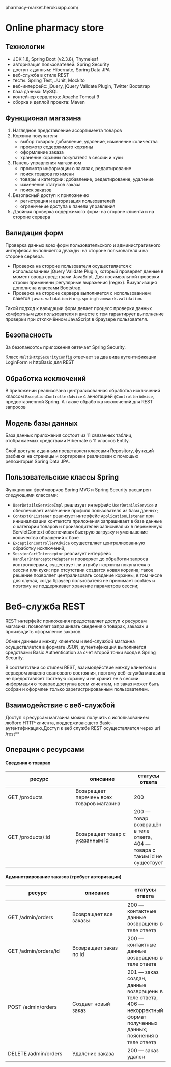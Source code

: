 pharmacy-market.herokuapp.com/

<h1> Online pharmacy store</h1>

<h2>Технологии</h2>

<ul class="discharged">
    <li>JDK 1.8, Spring Boot (v2.3.8), Thymeleaf</li>
    <li>авторизация пользователей: Spring Security</li>
    <li>доступ к данным: Hibernate, Spring Data JPA</li>
    <li>веб-служба в стиле REST</li>
    <li>тесты: Spring Test, JUnit, Mockito</li>
    <li>веб-интерфейс: jQuery, jQuery Validate Plugin, Twitter Bootstrap</li>
    <li>база данных: MySQL</li>
    <li>контейнер сервлетов: Apache Tomcat 9</li>
    <li>сборка и деплой проекта: Maven </li>
</ul>

<h2>Функционал магазина</h2>

<ol class="discharged">
    <li>Наглядное представление ассортимента товаров</li>
    <li>Корзина покупателя
        <ul>
            <li>выбор товаров: добавление, удаление, изменение количества</li>
            <li>просмотр содержимого корзины</li>
            <li>оформление заказа</li>
            <li>хранение корзины покупателя в сессии и куки</li>
        </ul>
    </li>
    <li>Панель управления магазином
        <ul>
            <li>просмотр информации о заказах, редактирование </li>
            <li>поиск товаров по имени</li>
            <li>товары и категории: добавление, редактирование, удаление</li>
            <li>изменение статусов заказа</li>
            <li>поиск заказов</li>
        </ul>        
    </li>
    <li>Безопасный доступ к приложению
        <ul>
            <li>регистрация и авторизация пользователей</li>
            <li>ограничение доступа к панели управления</li>
        </ul>
    </li>
    <li>Двойная проверка содержимого форм: на стороне клиента и на стороне сервера</li>
</ol>

<h2>Валидация форм</h2>

<p>Проверка данных всех форм пользовательского и административного интерфейса выполняется
    дважды: на стороне пользователя и на стороне сервера.</p>
<ul class="discharged">
    <li>Проверка на стороне пользователя осуществляется с использованием jQuery Validate Plugin,
        который проверяет данные в момент ввода средствами JavaSript. Для посимвольной проверки строки применены
        регулярные выражения (regex). Визуализация дополнена классами Bootstrap.</li>
    <li>Проверка на стороне сервера выполняется с использованием пакетов <code>javax.validation</code> и
        <code>org.springframework.validation</code>.</li>
</ul>
<p>Такой подход к валидации форм делает процесс проверки данных комфортным
    для пользователя и вместе с тем гарантирует выполнение проверки при отключённом
    JavaScript в браузере пользователя.</p>  
    
 
<h2>Безопасность</h2>

<p>За безопансотсь приложения овтечает Spring Security.</p>
 <p>Класс <code>MultiHttpSecurityConfig</code> отвечает за два вида аутентификации LoginForm и httpBasic для REST </p>




<h2>Обработка исключений</h2>

<p>В приложении реализована централизованная обработка исключений классом
    <code>ExceptionControllerAdvice</code> с аннотацией
    <code>@ControllerAdvice</code>, предоставленной Spring. А также обработка исключений для REST запросов</p>

<h2>Модель базы данных</h2>

<p>База данных приложения состоит из 11 связанных таблиц, отображаемых средствами Hibernate в 11 классов Entity.</p>

<p>Слой доступа к данным представлен классами Repository, функций разбивки на страницы и сортировки реализован
    с помощью репозитория Spring Data JPA.</p>

<h2>Пользовательские классы Spring</h2>

<p>Функционал фреймворков Spring MVC и Spring Security расширен следующими классами:</p>
<ul class="discharged">
    <li><code>UserDetailsServiceImpl</code> реализует интерфейс <code>UserDetailsService</code>
        и обеспечивает извлечение профиля пользователя из базы данных;</li>
    <li><code>ContextOnListener</code> реализует интерфейс  <code>ApplicationListener<ContextRefreshedEvent></code>
        при инициализации контектста приложения запрашивает в базе данные о категории товаров и производителей записывая 
        их в переменную ServletContext обеспечивая быструю загрузку и уменьшение количества обращений к базе</li>
    <li><code>ExceptionControllerAdvice</code> осуществляет централизованную обработку исключений;</li>
    <li><code>SessionCartInterceptor</code> реализует интерфейс <code>HandlerInterceptorAdapter</code>
        и проверяет до обработки запроса контроллерами, существует ли атрибут корзины покупателя в сессии или куки;
        при отсутствии создатся новая корзина; такое решение позволяет централизовать создание корзины,
        в том числе для случая, когда браузер пользователя не принимает cookies и поэтому
        не поддерживает хранение параметров сессии;</li>
</ul>

<h1>Веб-служба REST</h1>

<p>REST-интерфейс приложения предоставляет доступ к ресурсам магазина: позволяет запрашивать
    сведения о товарах, заказах и производить оформление заказов.</p>
<p>Обмен данными между клиентом и веб-службой магазина осуществляется в формате JSON,
    аутентификация выполняется средствами Basic Authentication за cчет второй точки входа в Spring Security.</p>
<p>В соответствии со стилем REST, взаимодействие между клиентом и сервером лишено
    сеансового состояния, поэтому веб-служба магазина не предоставляет гостевую
    корзину и не хранит ее в сессии: информация о товарах доступна всем клиентам, но заказ может быть
    собран и оформлен только зарегистрированным пользователем.</p>

<h2>Взаимодействие с веб-службой</h2>

<p>Доступ к ресурсам магазина можно получить с использованием любого HTTP-клиента,
    поддерживающего Basic-аутентификацию.Доступ к веб службе REST осуществляется черех url /rest**</p>

<h2>Операции с ресурсами</h2>

<h4>Сведения о товарах</h4>
<table class="table table-marked">
    <thead>
        <tr>
            <th width="200">ресурс</th>
            <th width="170">описание</th>
            <th>статусы ответа</th>
        </tr>
    </thead>
    <tbody>
        <tr>
            <td>GET /products</td>
            <td>Возвращает перечень всех товаров магазина</td>
            <td>200</td>
        </tr>
        <tr>
            <td>GET /products/:id</td>
            <td>Возвращает товар с указанным id</td>
            <td>200 — товар возвращён в теле ответа,<br>
                404 — товара с таким id не существует</td>
        </tr>
    </tbody>
</table>


<h4>Админстрирование заказов (требует авторизации)</h4>
<table class="table table-marked">
    <thead>
        <tr>
            <th width="200">ресурс</th>
            <th width="170">описание</th>
            <th>статусы ответа</th>
        </tr>
    </thead>
    <tbody>
        <tr>
            <td>GET /admin/orders</td>
            <td>Возвращает все заказы </td>
            <td>200 — контактные данные возвращены в теле ответа</td>
        </tr>
         <tr>
                    <td>GET /admin/orders/id</td>
                    <td>Возвращает заказ по id </td>
                    <td>200 — контактные данные возвращены в теле ответа</td>
                </tr>
        <tr>
            <td>POST /admin/orders</td>
            <td>Создает новый заказ</td>
            <td>201 — заказ создан, данные возвращены в теле ответа,<br>
                406 — некорректный формат полученных данных; пояснения в теле ответа</td>
        </tr>
        <tr>
            <td>DELETE /admin/orders</td>
            <td>Удаление заказа</td>
            <td>200 — заказ удален</td>
        </tr>
    </tbody>
</table>

